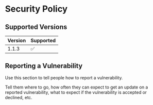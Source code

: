 # Security Policy

## Supported Versions


| Version | Supported          |
| ------- | ------------------ |
| 1.1.3   | :white_check_mark: |

## Reporting a Vulnerability

Use this section to tell people how to report a vulnerability.

Tell them where to go, how often they can expect to get an update on a
reported vulnerability, what to expect if the vulnerability is accepted or
declined, etc.
